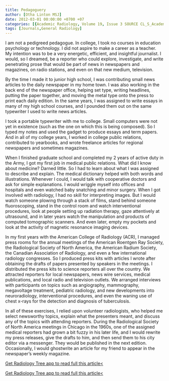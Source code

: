 ```yaml
---
title: Pedagoguery
author: [Otha Linton MSJ]
date: 2012-03-01 00:00:00 +0700 +07
categories: [{Academic Radiology, Volume 19, Issue 3 SOURCE CL_S_AcademicRadiologyVolume19Issue3 1}]
tags: [Journals,General Radiology]
---
```

I am not a pedigreed pedagogue. In college, I took no courses in education psychology or technology. I did not aspire to make a career as a teacher. My intention was to be a very energetic, efficient, and insightful journalist. I would, so I dreamed, be a reporter who could explore, investigate, and write penetrating prose that would be part of news in newspapers and magazines, on radio stations, and even on that new medium, television.

By the time I made it to junior high school, I was contributing small news articles to the daily newspaper in my home town. I was also working in the back end of the newspaper office, helping set type, writing headlines, putting the paper together, and moving the metal type onto the press to print each daily edition. In the same years, I was assigned to write essays in many of my high school courses, and I pounded them out on the same typewriter I used to write news articles.

I took a portable typewriter with me to college. Small computers were not yet in existence (such as the one on which this is being composed). So I typed my notes and used the gadget to produce essays and term papers. And in all of my college years, I worked in college public relations, contributed to yearbooks, and wrote freelance articles for regional newspapers and sometimes magazines.

When I finished graduate school and completed my 2 years of active duty in the Army, I got my first job in medical public relations. What did I know about medicine? Darned little. So I had to learn about what I was assigned to describe and explain. The medical dictionary helped with both words and illustrations. Whenever I could, I would talk with cooperative doctors and ask for simple explanations. I would wriggle myself into offices and hospitals and even watched baby snatching and minor surgery. When I got involved with radiology, I had no skill for interpreting images. But I would watch someone plowing through a stack of films, stand behind someone fluoroscoping, stand in the control room and watch interventional procedures, look at people setting up radiation therapy, gaze attentively at ultrasound, and in later years watch the manipulation and products of computed tomographic scanners. And even later, empty my pockets and look at the activity of magnetic resonance imaging devices.

In my first years with the American College of Radiology (ACR), I managed press rooms for the annual meetings of the American Roentgen Ray Society, the Radiological Society of North America, the American Radium Society, the Canadian Association of Radiology, and even a few international radiology congresses. So I produced press kits with articles I wrote after obtaining the drafts of papers presented by speakers in the meetings. I distributed the press kits to science reporters all over the country. We attracted reporters for local newspapers, news wire services, medical publications, and local radio and television outlets. We arranged interviews with participants on topics such as angiography, mammography, megavoltage treatment, pediatric radiology, and new developments into neuroradiology, interventional procedures, and even the waning use of chest x-rays for the detection and diagnosis of tuberculosis.

In all of these exercises, I relied upon volunteer radiologists, who helped me select newsworthy topics, explain what the presenters meant, and discuss any of the topics with attending reporters. During the Radiological Society of North America meetings in Chicago in the 1960s, one of the assigned medical reporters had grown a bit fuzzy in his later life, and I would rewrite my press releases, give the drafts to him, and then send them to his city editor via a messenger. They would be published in the next edition. Occasionally, I would ghostwrite an article for my friend to appear in the newspaper’s weekly magazine.

[Get Radiology Tree app to read full this article<](https://clinicalpub.com/app)

[Get Radiology Tree app to read full this article<](https://clinicalpub.com/app)